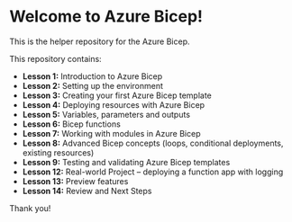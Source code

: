 # Welcome to Azure Bicep!

This is the helper repository for the Azure Bicep.

This repository contains:

- **Lesson 1:** Introduction to Azure Bicep
- **Lesson 2:** Setting up the environment
- **Lesson 3:** Creating your first Azure Bicep template
- **Lesson 4:** Deploying resources with Azure Bicep
- **Lesson 5:** Variables, parameters and outputs
- **Lesson 6:** Bicep functions
- **Lesson 7:** Working with modules in Azure Bicep
- **Lesson 8:** Advanced Bicep concepts (loops, conditional deployments, existing resources)
- **Lesson 9:** Testing and validating Azure Bicep templates
- **Lesson 12:** Real-world Project – deploying a function app with logging
- **Lesson 13:** Preview features
- **Lesson 14:** Review and Next Steps

Thank you!
